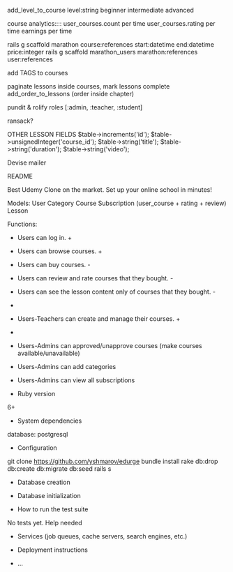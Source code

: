 add_level_to_course level:string 
beginner
intermediate
advanced

course analytics::::
user_courses.count per time
user_courses.rating per time
earnings per time

rails g scaffold marathon course:references start:datetime end:datetime price:integer
rails g scaffold marathon_users marathon:references user:references

add TAGS to courses

paginate lessons inside courses, mark lessons complete
add_order_to_lessons (order inside chapter)

pundit & rolify
roles [:admin, :teacher, :student]

ransack?

OTHER LESSON FIELDS
            $table->increments('id');
            $table->unsignedInteger('course_id');
            $table->string('title');
            $table->string('duration');
            $table->string('video');

Devise mailer

README

Best Udemy Clone on the market. Set up your online school in minutes!

Models:
User
Category
Course
Subscription (user_course + rating + review)
Lesson

Functions:
* Users can log in. +
* Users can browse courses. +
* Users can buy courses. -
* Users can review and rate courses that they bought. -
* Users can see the lesson content only of courses that they bought. -
* 
* Users-Teachers can create and manage their courses. +
* 
* Users-Admins can approved/unapprove courses (make courses available/unavailable)
* Users-Admins can add categories
* Users-Admins can view all subscriptions

* Ruby version

6+

* System dependencies

database: postgresql

* Configuration

git clone https://github.com/yshmarov/edurge
bundle install
rake db:drop db:create db:migrate db:seed
rails s

* Database creation

* Database initialization

* How to run the test suite

No tests yet. Help needed

* Services (job queues, cache servers, search engines, etc.)

* Deployment instructions

* ...
